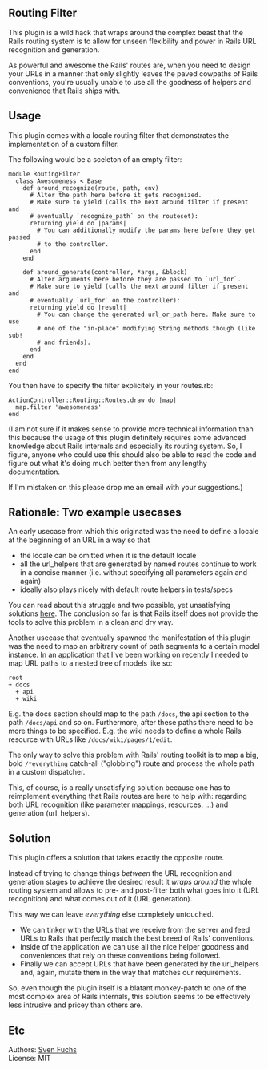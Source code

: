 ## Routing Filter

This plugin is a wild hack that wraps around the complex beast that the Rails
routing system is to allow for unseen flexibility and power in Rails URL
recognition and generation.

As powerful and awesome the Rails' routes are, when you need to design your
URLs in a manner that only slightly leaves the paved cowpaths of Rails
conventions, you're usually unable to use all the goodness of helpers and
convenience that Rails ships with.

## Usage

This plugin comes with a locale routing filter that demonstrates the
implementation of a custom filter. 

The following would be a sceleton of an empty filter:

    module RoutingFilter
      class Awesomeness < Base
        def around_recognize(route, path, env)
          # Alter the path here before it gets recognized. 
          # Make sure to yield (calls the next around filter if present and 
          # eventually `recognize_path` on the routeset):
          returning yield do |params|
            # You can additionally modify the params here before they get passed
            # to the controller.
          end
        end
    
        def around_generate(controller, *args, &block)
          # Alter arguments here before they are passed to `url_for`. 
          # Make sure to yield (calls the next around filter if present and 
          # eventually `url_for` on the controller):
          returning yield do |result|
            # You can change the generated url_or_path here. Make sure to use
            # one of the "in-place" modifying String methods though (like sub! 
            # and friends).
          end
        end
      end
    end

You then have to specify the filter explicitely in your routes.rb:

    ActionController::Routing::Routes.draw do |map|
      map.filter 'awesomeness'
    end

(I am not sure if it makes sense to provide more technical information than
this because the usage of this plugin definitely requires some advanced
knowledge about Rails internals and especially its routing system. So, I
figure, anyone who could use this should also be able to read the code and
figure out what it's doing much better then from any lengthy documentation.

If I'm mistaken on this please drop me an email with your suggestions.)


## Rationale: Two example usecases

An early usecase from which this originated was the need to define a locale
at the beginning of an URL in a way so that 

* the locale can be omitted when it is the default locale
* all the url\_helpers that are generated by named routes continue to work in 
a concise manner (i.e. without specifying all parameters again and again)
* ideally also plays nicely with default route helpers in tests/specs

You can read about this struggle and two possible, yet unsatisfying solutions
[here](http://www.artweb-design.de/2007/5/13/concise-localized-rails-url-helpers-solved-twice).
The conclusion so far is that Rails itself does not provide the tools to solve
this problem in a clean and dry way.

Another usecase that eventually spawned the manifestation of this plugin was 
the need to map an arbitrary count of path segments to a certain model 
instance. In an application that I've been working on recently I needed to 
map URL paths to a nested tree of models like so:

    root
    + docs
      + api
      + wiki
  
E.g. the docs section should map to the path `/docs`, the api section to 
the path `/docs/api` and so on. Furthermore, after these paths there need to be 
more things to be specified. E.g. the wiki needs to define a whole Rails 
resource with URLs like `/docs/wiki/pages/1/edit`.

The only way to solve this problem with Rails' routing toolkit is to map
a big, bold `/*everything` catch-all ("globbing") route and process the whole 
path in a custom dispatcher.

This, of course, is a really unsatisfying solution because one has to
reimplement everything that Rails routes are here to help with: regarding both 
URL recognition (like parameter mappings, resources, ...) and generation 
(url\_helpers).

## Solution

This plugin offers a solution that takes exactly the opposite route. 

Instead of trying to change things *between* the URL recognition and
generation stages to achieve the desired result it *wraps around* the whole
routing system and allows to pre- and post-filter both what goes into it 
(URL recognition) and what comes out of it (URL generation).

This way we can leave *everything* else completely untouched. 

* We can tinker with the URLs that we receive from the server and feed URLs to 
Rails that perfectly match the best breed of Rails' conventions. 
* Inside of the application we can use all the nice helper goodness and 
conveniences that rely on these conventions being followed. 
* Finally we can accept URLs that have been generated by the url\_helpers and,
again, mutate them in the way that matches our requirements.

So, even though the plugin itself is a blatant monkey-patch to one of the
most complex area of Rails internals, this solution seems to be effectively
less intrusive and pricey than others are.

## Etc

Authors: [Sven Fuchs](http://www.artweb-design.de) <svenfuchs at artweb-design dot de>  
License: MIT 